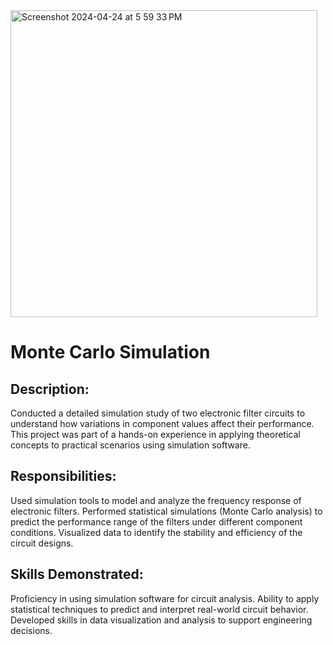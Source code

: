 
<img width="491" alt="Screenshot 2024-04-24 at 5 59 33 PM" src="https://github.com/qudsiasultana/monte_carlo_simulation/assets/156488419/c615a2cf-1aee-40b2-8f18-6bf837f34961">

# Monte Carlo Simulation

## Description: 
Conducted a detailed simulation study of two electronic filter circuits to understand how variations in component values affect their performance. This project was part of a hands-on experience in applying theoretical concepts to practical scenarios using simulation software.

## Responsibilities:
Used simulation tools to model and analyze the frequency response of electronic filters.
Performed statistical simulations (Monte Carlo analysis) to predict the performance range of the filters under different component conditions.
Visualized data to identify the stability and efficiency of the circuit designs.

## Skills Demonstrated:
Proficiency in using simulation software for circuit analysis.
Ability to apply statistical techniques to predict and interpret real-world circuit behavior.
Developed skills in data visualization and analysis to support engineering decisions.
